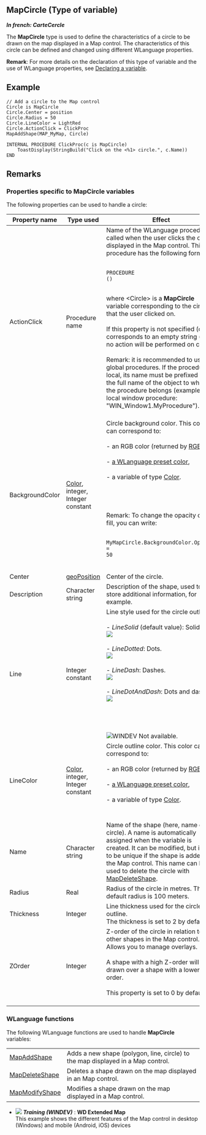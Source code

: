 
## MapCircle (Type of variable)

***In french: CarteCercle***
				



<a name="XUse"></a>
<a name="Use"></a>
<a name="description"></a>
The **MapCircle** type is used to define the characteristics of a circle to be drawn on the map displayed in a Map control. The characteristics of this circle can be defined and changed using different WLanguage properties.

**Remark**: For more details on the declaration of this type of variable and the use of WLanguage properties, see [Declaring a variable](../Motscles/1514032.md).
<a name="Example1"></a>
<a name="sample_code"></a>

## Example


```wl
// Add a circle to the Map control
Circle is MapCircle
Circle.Center = position
Circle.Radius = 50
Circle.LineColor = LightRed
Circle.ActionClick = ClickProc
MapAddShape(MAP_MyMap, Circle)

INTERNAL PROCEDURE ClickProc(c is MapCircle)
	ToastDisplay(StringBuild("Click on the <%1> circle.", c.Name))
END
```





<a name="NOTE0"></a>

## Remarks
<a name="NOTE0_1"></a>


### Properties specific to MapCircle variables
<a name="properties_specific_mapcircle_variables_ELTPARAGRAPHE000029"></a>

The following properties can be used to handle a circle:

| Property name | Type used | Effect |
| --- | --- | --- |
| ActionClick | Procedure name | Name of the WLanguage procedure called when the user clicks the circle displayed in the Map control. This procedure has the following format: <br><br><pre><code>PROCEDURE <Procedure name>(<Circle>)</code></pre><br>where &lt;Circle&gt; is a **MapCircle** variable corresponding to the circle that the user clicked on. <br><br>If this property is not specified (or corresponds to an empty string ("")), no action will be performed on click.<br><br>Remark: it is recommended to use global procedures. If the procedure is local, its name must be prefixed by the full name of the object to which the procedure belongs (example for a local window procedure: "WIN_Window1.MyProcedure").<br><br> |
| BackgroundColor | [Color](../WDLang1/1000019661.md), integer, Integer constant | Circle background color. This color can correspond to:<br><br>- an RGB color (returned by [RGB](../WDLang1/3029012.md)),<br><br>- [a WLanguage preset color](../WDLang5/3010002.md),<br><br>- a variable of type [Color](../WDLang1/1000019661.md). <br><br><br><br><br>Remark: To change the opacity of the fill, you can write:<br><br><pre><code>MyMapCircle.BackgroundColor.Opacity = 50</code></pre><br> |
| Center | [geoPosition](../WDLang3/1000019191.md) | Center of the circle. |
| Description | Character string | Description of the shape, used to store additional information, for example. |
| Line | Integer constant | Line style used for the circle outline: <br><br>- *LineSolid* (default value): Solid line. <br>	![](https://doc.pcsoft.fr/en-US/images/image.awp?langid=3&name=traitcontinu.gif)<br><br>- *LineDotted*: Dots. <br>	![](https://doc.pcsoft.fr/en-US/images/image.awp?langid=3&name=traitpointille.gif)<br><br>- *LineDash*: Dashes. <br>	![](https://doc.pcsoft.fr/en-US/images/image.awp?langid=3&name=traitTiret.gif)<br><br>- *LineDotAndDash*: Dots and dashes. <br>	![](https://doc.pcsoft.fr/en-US/images/image.awp?langid=3&name=traitmixte.gif)<br><br><br><br><br>![WINDEV](https://doc.pcsoft.fr/ext/images/us/WD.png) Not available. |
| LineColor | [Color](../WDLang1/1000019661.md), integer, Integer constant | Circle outline color. This color can correspond to:<br><br>- an RGB color (returned by [RGB](../WDLang1/3029012.md)),<br><br>- [a WLanguage preset color](../WDLang5/3010002.md),<br><br>- a variable of type [Color](../WDLang1/1000019661.md). <br><br><br> |
| Name | Character string | Name of the shape (here, name of the circle). A name is automatically assigned when the variable is created. It can be modified, but it has to be unique if the shape is added to the Map control. This name can be used to delete the circle with [MapDeleteShape](../WDLang3/1000025510.md). |
| Radius | Real | Radius of the circle in metres. The default radius is 100 meters. |
| Thickness | Integer | Line thickness used for the circle outline. <br>The thickness is set to 2 by default. |
| ZOrder | Integer | Z-order of the circle in relation to the other shapes in the Map control. Allows you to manage overlays. <br><br>A shape with a high Z-order will be drawn over a shape with a lower Z-order. <br><br>This property is set to 0 by default. <br><br> |


<a name="NOTE0_2"></a>


### WLanguage functions
<a name="wlanguage_functions_ELTPARAGRAPHE000177"></a>The following WLanguage functions are used to handle **MapCircle** variables: 



|   |   |
| --- | --- |
| [MapAddShape](../WDLang3/1000025509.md) | Adds a new shape (polygon, line, circle) to the map displayed in a Map control. |
| [MapDeleteShape](../WDLang3/1000025510.md) | Deletes a shape drawn on the map displayed in an Map control. |
| [MapModifyShape](../WDLang3/1000025511.md) | Modifies a shape drawn on the map displayed in a Map control. |






- ![](https://doc.pcsoft.fr/en-US/images/image.awp?langid=3&name=WDExtendedMap.gif) ***Training (WINDEV)*** : **WD Extended Map** <br>This example shows the different features of the Map control in desktop (Windows) and mobile (Android, iOS) devices


